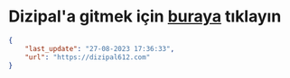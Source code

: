 # Dizipal'a gitmek için [buraya](https://dizipal612.com) tıklayın
    
```json
{
    "last_update": "27-08-2023 17:36:33",
    "url": "https://dizipal612.com"
}
```